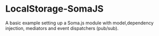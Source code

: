 LocalStorage-SomaJS
===================

A basic example setting up a Soma.js module with model,dependency injection, mediators and event dispatchers (pub/sub).
